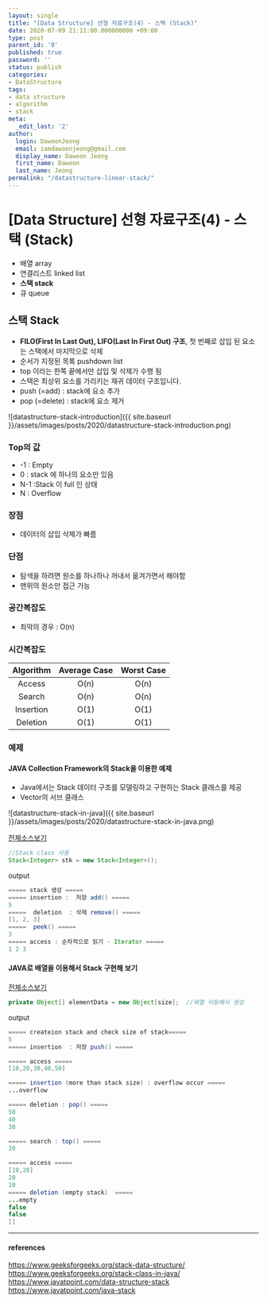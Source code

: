 ```yaml
---
layout: single
title: "[Data Structure] 선형 자료구조(4) - 스택 (Stack)"
date: 2020-07-09 21:11:00.000000000 +09:00
type: post
parent_id: '0'
published: true
password: ''
status: publish
categories:
- DataStructure
tags:
- data structure
- algorithm
- stack
meta:
  _edit_last: '2'
author:
  login: DawoonJeong
  email: iamdawoonjeong@gmail.com
  display_name: Dawoon Jeong
  first_name: Dawoon
  last_name: Jeong
permalink: "/datastructure-linear-stack/"
---
```

# [Data Structure] 선형 자료구조(4)  - 스택 (Stack)
- 배열 array
- 연결리스트 linked list
- **스택 stack**
- 큐 queue

## 스택 Stack
- **FILO(First In Last Out), LIFO(Last In First Out) 구조**, 첫 번째로 삽입 된 요소는 스택에서 마지막으로 삭제
- 순서가 지정된 목록 pushdown list
- top 이라는 한쪽 끝에서만 삽입 및 삭제가 수행 됨
- 스택은 최상위 요소를 가리키는 재귀 데이터 구조입니다.
- push (=add) : stack에 요소 추가
- pop (=delete) : stack에 요소 제거


![datastructure-stack-introduction]({{ site.baseurl }}/assets/images/posts/2020/datastructure-stack-introduction.png)


### Top의 값
- -1 : Empty
- 0	: stack 에 하나의 요소만 있음
- N-1 :Stack 이 full 인 상태
- N	: Overflow

### 장점
- 데이터의 삽입 삭제가 빠름

### 단점
- 탐색을 하려면 원소를 하나하나 꺼내서 옮겨가면서 해야함
- 맨위의 원소만 접근 가능

### 공간복잡도
- 최악의 경우 : O(n)

### 시간복잡도

|Algorithm | Average Case | Worst Case|
|:--------:|:--------:|:--------:|
|	Access	|	O(n)	|	 O(n)	|
|	Search	|	O(n)	|	O(n)	|
|	Insertion	|	O(1)	|	O(1)	|
|	Deletion	|	O(1)	|	O(1)	|


### 예제
#### JAVA Collection Framework의 Stack을 이용한 예제
- Java에서는 Stack 데이터 구조를 모델링하고 구현하는 Stack 클래스를 제공  
- Vector의 서브 클래스  


![datastructure-stack-in-java]({{ site.baseurl }}/assets/images/posts/2020/datastructure-stack-in-java.png)


[전체소스보기](https://github.com/devvoon/java-datastructure-algorithm/blob/master/java-datastructure/src/stack/StackExample.java)


```java
//Stack class 사용
Stack<Integer> stk = new Stack<Integer>();
```


output


```java
===== stack 생성 =====
===== insertion :  저장 add() =====
5
=====  deletion  : 삭제 remove() =====
[1, 2, 3]
=====  peek() =====
3
===== access : 순차적으로 읽기 - Iterator =====
1 2 3
```


#### JAVA로 배열을 이용해서 Stack 구현해 보기

[전체소스보기](https://github.com/devvoon/java-datastructure-algorithm/blob/master/java-datastructure/src/stack/implementation/Stack.java)

```java
private Object[] elementData = new Object[size];  //배열 이용해서 생성
```

output

```java
===== createion stack and check size of stack=====
5
===== insertion  : 저장 push() =====

===== access =====
[10,20,30,40,50]

===== insertion (more than stack size) : overflow occur =====
...overflow

===== deletion : pop() =====
50
40
30

===== search : top() =====
20

===== access =====
[10,20]
20
10
===== deletion (empty stack)  =====
...empty
false
false
[]
```


---
#### references
<https://www.geeksforgeeks.org/stack-data-structure/>   
<https://www.geeksforgeeks.org/stack-class-in-java/>  
<https://www.javatpoint.com/data-structure-stack>  
<https://www.javatpoint.com/java-stack>  
